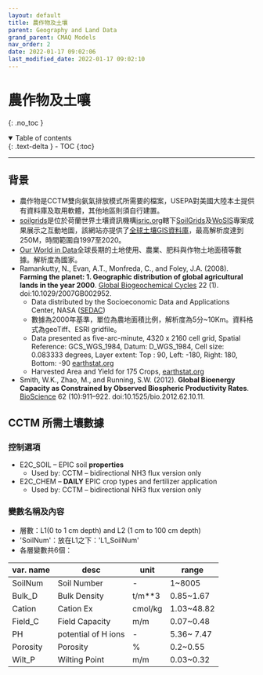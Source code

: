 ```yaml
---
layout: default
title: 農作物及土壤
parent: Geography and Land Data
grand_parent: CMAQ Models
nav_order: 2
date: 2022-01-17 09:02:06
last_modified_date: 2022-01-17 09:02:10
---
```


# 農作物及土嚷
{: .no_toc }

<details open markdown="block">
  <summary>
    Table of contents
  </summary>
  {: .text-delta }
- TOC
{:toc}
</details>

---

## 背景
- 農作物是CCTM雙向氨氣排放模式所需要的檔案，USEPA對美國大陸本土提供有資料庫及取用軟體，其他地區則須自行建置。
- [soilgrids](https://soilgrids.org/)是位於荷蘭世界土壤資訊機構[isric.org](https://isric.org/about/isric-org)轄下[SoilGrids]()及[WoSIS]()專案成果展示之互動地圖，該網站亦提供了[全球土壤GIS資料庫](https://isric.org/explore/soil-geographic-databases)，最高解析度達到250M，時間範圍自1997至2020。
- [Our World in Data](https://ourworldindata.org/land-use)全球長期的土地使用、農業、肥料與作物土地面積等數據。解析度為國家。
- Ramankutty, N., Evan, A.T., Monfreda, C., and Foley, J.A. (2008). **Farming the planet: 1. Geographic distribution of global agricultural lands in the year 2000**. [Global Biogeochemical Cycles](https://onlinelibrary.wiley.com/doi/abs/10.1029/2007GB002952) 22 (1). doi:10.1029/2007GB002952.
  - Data distributed by the Socioeconomic Data and Applications Center, NASA ([SEDAC](https://sedac.ciesin.columbia.edu/data/set/aglands-croplands-2000/data-download))
  - 數據為2000年基準，單位為農地面積比例，解析度為5分~10Km。資料格式為geoTiff、ESRI gridfile。
  - Data presented as five-arc-minute, 4320 x 2160 cell grid, Spatial Reference: GCS_WGS_1984, Datum: D_WGS_1984, Cell size: 0.083333 degrees, Layer extent: Top : 90, Left: -180, Right: 180, Bottom: -90 [earthstat.org](http://www.earthstat.org/cropland-pasture-area-2000/)
  - Harvested Area and Yield for 175 Crops, [earthstat.org](http://www.earthstat.org/harvested-area-yield-175-crops/)
- Smith, W.K., Zhao, M., and Running, S.W. (2012). **Global Bioenergy Capacity as Constrained by Observed Biospheric Productivity Rates**. [BioScience](https://academic.oup.com/bioscience/article/62/10/911/238201) 62 (10):911–922. doi:10.1525/bio.2012.62.10.11.

## CCTM 所需土壤數據
### 控制選項
- E2C_SOIL – EPIC soil **properties**
  - Used by: CCTM – bidirectional NH3 flux version only
- E2C_CHEM – **DAILY** EPIC crop types and fertilizer application
  - Used by: CCTM – bidirectional NH3 flux version only  

### 變數名稱及內容
- 層數：L1(0 to 1 cm depth) and L2 (1 cm to 100 cm depth)
- 'SoilNum'：放在L1之下：'L1_SoilNum'
- 各層變數共6個：

|var. name|desc|unit|range|
|-|-|-|-|
|SoilNum|Soil Number|-|1\~8005|
|Bulk_D|Bulk Density|t/m**3|0.85\~1.67|
|Cation|Cation Ex|cmol/kg|1.03\~48.82|
|Field_C|Field Capacity|m/m|0.07~0.48|
|PH|potential of H ions|-|5.36\~ 7.47|
|Porosity|Porosity|%|0.2~0.55|
|Wilt_P|Wilting Point|m/m|0.03~0.32|
